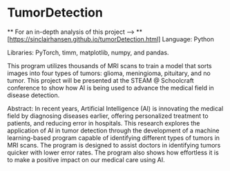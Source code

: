# TumorDetection
** For an in-depth analysis of this project --> ** [https://sinclairhansen.github.io/tumorDetection.html]
Language: Python

Libraries: PyTorch, timm, matplotlib, numpy, and pandas.

This program utilizes thousands of MRI scans to train a model that sorts images into four types of tumors: glioma, meningioma, pituitary, and no tumor. This project will be presented at the STEAM @ Schoolcraft conference to show how AI is being used to advance the medical field in disease detection. 


Abstract: In recent years, Artificial Intelligence (AI) is innovating the medical field by diagnosing diseases earlier, offering personalized treatment to patients, and reducing error in hospitals. This research explores the application of AI in tumor detection through the development of a machine learning-based program capable of identifying different types of tumors in MRI scans. The program is designed to assist doctors in identifying tumors quicker with lower error rates. The program also shows how effortless it is to make a positive impact on our medical care using AI. 
